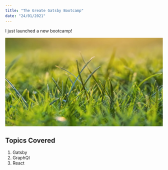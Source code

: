 ```yaml
---
title: "The Greate Gatsby Bootcamp"
date: "24/01/2021"
---
```


I just launched a new bootcamp!

![Grass](./grass.png)

## Topics Covered

1. Gatsby
2. GraphQl
3. React

